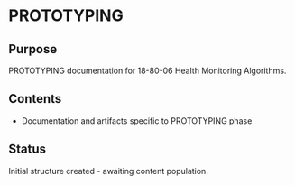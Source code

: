 # PROTOTYPING

## Purpose
PROTOTYPING documentation for 18-80-06 Health Monitoring Algorithms.

## Contents
- Documentation and artifacts specific to PROTOTYPING phase

## Status
Initial structure created - awaiting content population.
